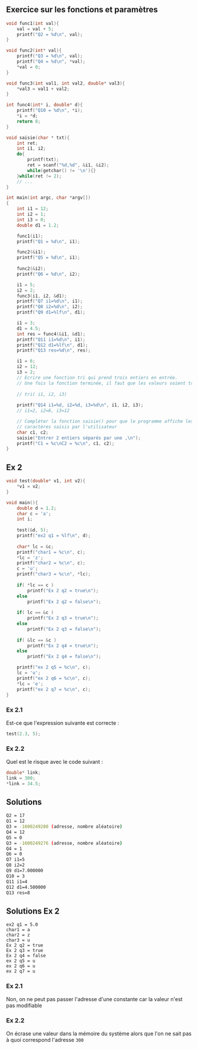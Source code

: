 ## Exercice sur les fonctions et paramètres

```C
void func1(int val){
    val = val + 5;
    printf("Q2 = %d\n", val);
}

void func2(int* val){
    printf("Q3 = %d\n", val);
    printf("Q4 = %d\n", *val);
    *val = 0;
}

void func3(int val1, int val2, double* val3){
    *val3 = val1 + val2;
}

int func4(int* i, double* d){
    printf("Q10 = %d\n", *i);
    *i = *d;
    return 8;
}

void saisie(char * txt){
    int ret;
    int i1, i2;
    do{
        printf(txt);
        ret = scanf("%d,%d", &i1, &i2);
        while(getchar() != '\n'){}
    }while(ret != 2);
    // ...
}

int main(int argc, char *argv[])
{
    int i1 = 12;
    int i2 = 1;
    int i3 = 0;
    double d1 = 1.2;

    func1(i1);
    printf("Q1 = %d\n", i1);

    func2(&i1);
    printf("Q5 = %d\n", i1);
    
    func2(&i2);
    printf("Q6 = %d\n", i2);

    i1 = 5;
    i2 = 2;
    func3(i1, i2, &d1);
    printf("Q7 i1=%d\n", i1);
    printf("Q8 i2=%d\n", i2);
    printf("Q9 d1=%lf\n", d1);

    i1 = 3;
    d1 = 4.5;
    int res = func4(&i1, &d1);
    printf("Q11 i1=%d\n", i1);
    printf("Q12 d1=%lf\n", d1);
    printf("Q13 res=%d\n", res);

    i1 = 6;
    i2 = 12;
    i3 = 2;
    // Ecrire une fonction tri qui prend trois entiers en entrée.
    // Une fois la fonction terminée, il faut que les valeurs soient triées
    
    // tri( i1, i2, i3)
    
    printf("Q14 i1=%d, i2=%d, i3=%d\n", i1, i2, i3);
    // i1=2, i2=6, i3=12

    // Complèter la fonction saisie() pour que le programme affiche les 2 
    // caractères saisis par l'utilisateur
    char c1, c2;
    saisie("Entrer 2 entiers séparés par une ,\n");
    printf("C1 = %c\nC2 = %c\n", c1, c2);
}
```

## Ex 2
```C
void test(double* v1, int v2){
    *v1 = v2;
}

void main(){
    double d = 1.2;
    char c = 'a';
    int i;
    
    test(&d, 5);
    printf("ex2 q1 = %lf\n", d);
    
    char* lc = &c;
    printf("char1 = %c\n", c);
    *lc = 'z';
    printf("char2 = %c\n", c);
    c = 'u';
    printf("char3 = %c\n", *lc);
    
    if( *lc == c )
        printf("Ex 2 q2 = true\n");
    else
        printf("Ex 2 q2 = false\n");
        
    if( lc == &c )
        printf("Ex 2 q3 = true\n");
    else
        printf("Ex 2 q3 = false\n");
        
    if( &lc == &c )
        printf("Ex 2 q4 = true\n");
    else
        printf("Ex 2 q4 = false\n");

    printf("ex 2 q5 = %c\n", c);    
    lc = 'u';
    printf("ex 2 q6 = %c\n", c);
    *lc = 'e';
    printf("ex 2 q7 = %c\n", c);
}
```

### Ex 2.1
Est-ce que l'expression suivante est correcte :
```c
test(2.3, 5);
```

### Ex 2.2
Quel est le risque avec le code suivant :
```c
double* link;
link = 300;
*link = 34.5;
```

## Solutions
```BASH
Q2 = 17
Q1 = 12
Q3 = -1600249280 (adresse, nombre aléatoire)
Q4 = 12
Q5 = 0
Q3 = -1600249276 (adresse, nombre aléatoire)
Q4 = 1
Q6 = 0
Q7 i1=5
Q8 i2=2
Q9 d1=7.000000
Q10 = 3
Q11 i1=4
Q12 d1=4.500000
Q13 res=8
```

## Solutions Ex 2
```console
ex2 q1 = 5.0
char1 = a
char2 = z
char3 = u
Ex 2 q2 = true
Ex 2 q3 = true
Ex 2 q4 = false
ex 2 q5 = u
ex 2 q6 = u
ex 2 q7 = u
```

### Ex 2.1

Non, on ne peut pas passer l'adresse d'une constante car la valeur n'est pas modifiable

### Ex 2.2

On écrase une valeur dans la mémoire du système alors que l'on ne sait pas à quoi correspond l'adresse `300`
